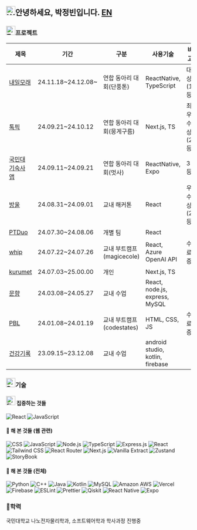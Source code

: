 ## <img src="https://raw.githubusercontent.com/Tarikul-Islam-Anik/Animated-Fluent-Emojis/master/Emojis/Hand%20gestures/Waving%20Hand.png" alt="Waving Hand" width="25" height="25" />안녕하세요, 박정빈입니다.  [EN](https://github.com/obb8923/obb8923/blob/main/README_EN.md)
### <img src="https://raw.githubusercontent.com/Tarikul-Islam-Anik/Animated-Fluent-Emojis/master/Emojis/People%20with%20professions/Technologist%20Light%20Skin%20Tone.png" alt="Technologist Light Skin Tone" width="25" height="25" />프로젝트
<table>
  <thead>
    <tr>
      <th>제목</th>
      <th>기간</th>
      <th>구분</th>
      <th>사용기술</th>
      <th>비고</th>
    </tr>
  </thead>
  <tbody>
     <tr>
      <td><a href="https://github.com/9oormthon-univ/2024_DANPOONG_TEAM_22_FE">내일모래</td>
      <td>24.11.18~24.12.08~</td>
      <td>연합 동아리 대회(단풍톤)</td>
      <td>ReactNative, TypeScript </td>
      <td>대상(1등)</td>
    </tr>
     <tr>
      <td><a href="https://github.com/team-tokpik/tokpik-fe">톡픽</a></td>
      <td>24.09.21~24.10.12</td>
      <td>연합 동아리 대회(뭉게구름)</td>
      <td>Next.js, TS</td>
      <td>최우수상(2등)</td>
    </tr>
    <tr>
      <td><a href="https://github.com/kookmin-lion-teams/Dormitory-App-Front">국민대 기숙사 앱</a></td>
      <td>24.09.11~24.09.21</td>
      <td>연합 동아리 대회(멋사)</td>
      <td>ReactNative, Expo</td>
      <td>3등</td>
    </tr>
     <tr>
      <td><a href="https://github.com/Ragohalttae-Develop-Halgeol/rdh-frontend">방울</a></td>
      <td>24.08.31~24.09.01</td>
      <td>교내 해커톤</td>
      <td>React</td>
      <td>우수상(2등)</td>
    </tr>
    <tr>
      <td><a href="https://github.com/kookmin-lion-teams/Front">PTDuo</a></td>
      <td>24.07.30~24.08.06</td>
      <td>개별 팀</td>
      <td>React</td>
      <td></td>
    </tr>
    <tr>
      <td><a href="https://github.com/obb8923/whip">whip</a></td>
      <td>24.07.22~24.07.26</td>
      <td>교내 부트캠프(magicecole)</td>
      <td>React, Azure OpenAI API</td><td>수료증</td>
    </tr>
    <tr>
      <td><a href="https://github.com/obb8923/kurumet">kurumet</a></td>
      <td>24.07.03~25.00.00</td>
      <td>개인</td>
      <td>Next.js, TS</td><td></td>
    </tr>
     <tr>
      <td><a href="https://github.com/obb8923/capstone-2024-43">문향</a></td>
      <td>24.03.08~24.05.27</td>
      <td>교내 수업</td>
      <td>React, node.js, express, MySQL</td><td></td>
    </tr>
    <tr>
      <td><a href="https://github.com/obb8923/PBL">PBL</a></td>
      <td>24.01.08~24.01.19</td>
      <td>교내 부트캠프(codestates)</td>
      <td>HTML, CSS, JS</td><td>수료증</td>
    </tr>
    <tr>
      <td><a href="https://github.com/obb8923/Team7App">건강기록</a></td>
      <td>23.09.15~23.12.08</td>
      <td>교내 수업</td>
      <td>android studio, kotlin, firebase</td><td></td>
    </tr>
  </tbody>
</table>

### <img src="https://raw.githubusercontent.com/Tarikul-Islam-Anik/Animated-Fluent-Emojis/master/Emojis/Activities/Puzzle%20Piece.png" alt="Puzzle Piece" width="25" height="25" />기술
#### <img src="https://raw.githubusercontent.com/Tarikul-Islam-Anik/Animated-Fluent-Emojis/master/Emojis/Travel%20and%20places/Fire.png" alt="Fire" width="25" height="25" /> 집중하는 것들
![React](https://img.shields.io/badge/React-20232A?style=for-the-badge&logo=react&logoColor=61DAFB) ![JavaScript](https://img.shields.io/badge/JavaScript-F7DF1E?style=for-the-badge&logo=JavaScript&logoColor=white)
#### 🌱 해 본 것들 (웹 관련)
![CSS](https://img.shields.io/badge/CSS-239120?&style=for-the-badge&logo=css3&logoColor=white) ![JavaScript](https://img.shields.io/badge/JavaScript-F7DF1E?style=for-the-badge&logo=JavaScript&logoColor=white) ![Node.js](https://img.shields.io/badge/Node.js-43853D?style=for-the-badge&logo=node.js&logoColor=white) ![TypeScript](https://img.shields.io/badge/TypeScript-007ACC?style=for-the-badge&logo=typescript&logoColor=white) ![Express.js](https://img.shields.io/badge/Express.js-404D59?style=for-the-badge) ![React](https://img.shields.io/badge/React-20232A?style=for-the-badge&logo=react&logoColor=61DAFB) ![Tailwind CSS](https://img.shields.io/badge/Tailwind_CSS-38B2AC?style=for-the-badge&logo=tailwind-css&logoColor=white) ![React Router](https://img.shields.io/badge/React_Router-CA4245?style=for-the-badge&logo=react-router&logoColor=white) ![Next.js](https://img.shields.io/badge/Next.js-000?logo=nextdotjs&logoColor=fff&style=for-the-badge) ![Vanilla Extract](https://img.shields.io/badge/vanillaextract-F1007E?logo=vanillaextract&logoColor=fff&style=for-the-badge) ![Zustand](https://img.shields.io/badge/zustand-F3DF49?logo=zustand&logoColor=fff&style=for-the-badge) ![StoryBook](https://img.shields.io/badge/StoryBook-FF4785?logo=StoryBook&logoColor=fff&style=for-the-badge)

#### 🌱 해 본 것들 (전체)
![Python](https://img.shields.io/badge/Python-14354C?style=for-the-badge&logo=python&logoColor=white) ![C++](https://img.shields.io/badge/C%2B%2B-00599C?style=for-the-badge&logo=c%2B%2B&logoColor=white) ![Java](https://img.shields.io/badge/Java-ED8B00?style=for-the-badge&logo=openjdk&logoColor=white) ![Kotlin](https://img.shields.io/badge/Kotlin-0095D5?&style=for-the-badge&logo=kotlin&logoColor=white) ![MySQL](https://img.shields.io/badge/MySQL-00000F?style=for-the-badge&logo=mysql&logoColor=white) ![Amazon AWS](https://img.shields.io/badge/Amazon_AWS-232F3E?style=for-the-badge&logo=amazon-aws&logoColor=white) ![Vercel](https://img.shields.io/badge/Vercel-000000?style=for-the-badge&logo=vercel&logoColor=white) ![Firebase](https://img.shields.io/badge/Firebase-039BE5?style=for-the-badge&logo=Firebase&logoColor=white) ![ESLint](https://img.shields.io/badge/eslint-3A33D1?style=for-the-badge&logo=eslint&logoColor=white) ![Prettier](https://img.shields.io/badge/prettier-1A2C34?style=for-the-badge&logo=prettier&logoColor=F7BA3E) ![Qiskit](https://img.shields.io/badge/Qiskit-%236929C4.svg?style=for-the-badge&logo=Qiskit&logoColor=white) ![React Native](https://img.shields.io/badge/ReactNative-20232A?style=for-the-badge&logo=reactnative&logoColor=61DAFB) ![Expo](https://img.shields.io/badge/Expo-20232A?style=for-the-badge&logo=Expo&logoColor=white)

### 🏫학력 
국민대학교 나노전자물리학과, 소프트웨어학과 학사과정 진행중
